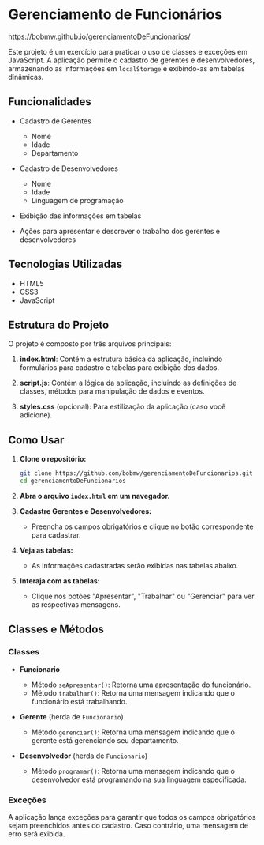 # Gerenciamento de Funcionários

https://bobmw.github.io/gerenciamentoDeFuncionarios/

Este projeto é um exercício para praticar o uso de classes e exceções em JavaScript. A aplicação permite o cadastro de gerentes e desenvolvedores, armazenando as informações em `localStorage` e exibindo-as em tabelas dinâmicas.

## Funcionalidades

- Cadastro de Gerentes
  - Nome
  - Idade
  - Departamento

- Cadastro de Desenvolvedores
  - Nome
  - Idade
  - Linguagem de programação

- Exibição das informações em tabelas
- Ações para apresentar e descrever o trabalho dos gerentes e desenvolvedores

## Tecnologias Utilizadas

- HTML5
- CSS3
- JavaScript

## Estrutura do Projeto

O projeto é composto por três arquivos principais:

1. **index.html**: Contém a estrutura básica da aplicação, incluindo formulários para cadastro e tabelas para exibição dos dados.

2. **script.js**: Contém a lógica da aplicação, incluindo as definições de classes, métodos para manipulação de dados e eventos.

3. **styles.css** (opcional): Para estilização da aplicação (caso você adicione).

## Como Usar

1. **Clone o repositório:**
   ```bash
   git clone https://github.com/bobmw/gerenciamentoDeFuncionarios.git
   cd gerenciamentoDeFuncionarios
   ```

2. **Abra o arquivo `index.html` em um navegador.**

3. **Cadastre Gerentes e Desenvolvedores:**
   - Preencha os campos obrigatórios e clique no botão correspondente para cadastrar.

4. **Veja as tabelas:**
   - As informações cadastradas serão exibidas nas tabelas abaixo.

5. **Interaja com as tabelas:**
   - Clique nos botões "Apresentar", "Trabalhar" ou "Gerenciar" para ver as respectivas mensagens.

## Classes e Métodos

### Classes

- **Funcionario**
  - Método `seApresentar()`: Retorna uma apresentação do funcionário.
  - Método `trabalhar()`: Retorna uma mensagem indicando que o funcionário está trabalhando.

- **Gerente** (herda de `Funcionario`)
  - Método `gerenciar()`: Retorna uma mensagem indicando que o gerente está gerenciando seu departamento.

- **Desenvolvedor** (herda de `Funcionario`)
  - Método `programar()`: Retorna uma mensagem indicando que o desenvolvedor está programando na sua linguagem especificada.

### Exceções

A aplicação lança exceções para garantir que todos os campos obrigatórios sejam preenchidos antes do cadastro. Caso contrário, uma mensagem de erro será exibida.

